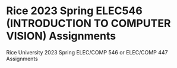 # Rice 2023 Spring ELEC546 (INTRODUCTION TO COMPUTER VISION) Assignments
Rice University 2023 Spring ELEC/COMP 546 or ELEC/COMP 447 Assignments
